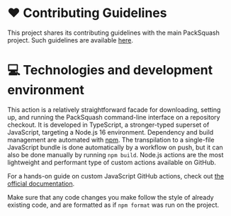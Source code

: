 # ❤️ Contributing Guidelines

This project shares its contributing guidelines with the main PackSquash
project. Such guidelines are available
[here](https://github.com/ComunidadAylas/PackSquash/blob/master/CONTRIBUTING.md).

# 💻 Technologies and development environment

This action is a relatively straightforward facade for downloading, setting up,
and running the PackSquash command-line interface on a repository checkout. It
is developed in TypeScript, a stronger-typed superset of JavaScript, targeting a
Node.js 16 environment. Dependency and build management are automated with
[npm](https://www.npmjs.com/). The transpilation to a single-file JavaScript
bundle is done automatically by a workflow on push, but it can also be done
manually by running `npm build`. Node.js actions are the most lightweight and
performant type of custom actions available on GitHub.

For a hands-on guide on custom JavaScript GitHub actions, check out [the
official
documentation](https://docs.github.com/en/actions/creating-actions/creating-a-javascript-action).

Make sure that any code changes you make follow the style of already existing
code, and are formatted as if `npm format` was run on the project.
